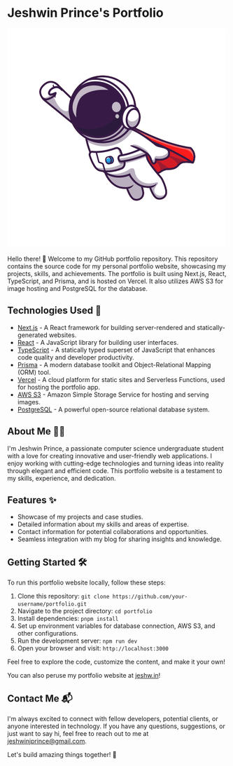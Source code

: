 # Jeshwin Prince's Portfolio

![Portfolio Preview](/public/logo.png)

Hello there! 👋 Welcome to my GitHub portfolio repository. This repository contains the source code for my personal portfolio website, showcasing my projects, skills, and achievements. The portfolio is built using Next.js, React, TypeScript, and Prisma, and is hosted on Vercel. It also utilizes AWS S3 for image hosting and PostgreSQL for the database.

## Technologies Used 🚀

- [Next.js](https://nextjs.org/) - A React framework for building server-rendered and statically-generated websites.
- [React](https://reactjs.org/) - A JavaScript library for building user interfaces.
- [TypeScript](https://www.typescriptlang.org/) - A statically typed superset of JavaScript that enhances code quality and developer productivity.
- [Prisma](https://www.prisma.io/) - A modern database toolkit and Object-Relational Mapping (ORM) tool.
- [Vercel](https://vercel.com/) - A cloud platform for static sites and Serverless Functions, used for hosting the portfolio app.
- [AWS S3](https://aws.amazon.com/s3/) - Amazon Simple Storage Service for hosting and serving images.
- [PostgreSQL](https://www.postgresql.org/) - A powerful open-source relational database system.

## About Me 👨‍💻

I'm Jeshwin Prince, a passionate computer science undergraduate student with a love for creating innovative and user-friendly web applications. I enjoy working with cutting-edge technologies and turning ideas into reality through elegant and efficient code. This portfolio website is a testament to my skills, experience, and dedication.

## Features ✨

- Showcase of my projects and case studies.
- Detailed information about my skills and areas of expertise.
- Contact information for potential collaborations and opportunities.
- Seamless integration with my blog for sharing insights and knowledge.

## Getting Started 🛠️

To run this portfolio website locally, follow these steps:

1. Clone this repository: `git clone https://github.com/your-username/portfolio.git`
2. Navigate to the project directory: `cd portfolio`
3. Install dependencies: `pnpm install`
4. Set up environment variables for database connection, AWS S3, and other configurations.
5. Run the development server: `npm run dev`
6. Open your browser and visit: `http://localhost:3000`

Feel free to explore the code, customize the content, and make it your own!

You can also peruse my portfolio website at [jeshw.in](https://www.jeshw.in)!

## Contact Me 📬

I'm always excited to connect with fellow developers, potential clients, or anyone interested in technology. If you have any questions, suggestions, or just want to say hi, feel free to reach out to me at [jeshwinjprince@gmail.com](mailto:jeshwinjprince@gmail.com).

Let's build amazing things together! 🌟
